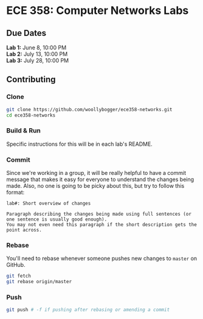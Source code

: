 # ECE 358: Computer Networks Labs

## Due Dates

**Lab 1:** June 8, 10:00 PM  
**Lab 2:** July 13, 10:00 PM  
**Lab 3:** July 28, 10:00 PM  

## Contributing

### Clone

```sh
git clone https://github.com/woollybogger/ece358-networks.git
cd ece358-networks
```

### Build & Run

Specific instructions for this will be in each lab's README.

### Commit

Since we're working in a group, it will be really helpful to have a commit message that makes it easy for everyone to understand the changes being made. Also, no one is going to be picky about this, but try to follow this format:

```
lab#: Short overview of changes

Paragraph describing the changes being made using full sentences (or one sentence is usually good enough).
You may not even need this paragraph if the short description gets the point across.
```

### Rebase

You'll need to rebase whenever someone pushes new changes to `master` on GitHub.

```sh
git fetch
git rebase origin/master
```

### Push

```sh
git push # -f if pushing after rebasing or amending a commit
```
